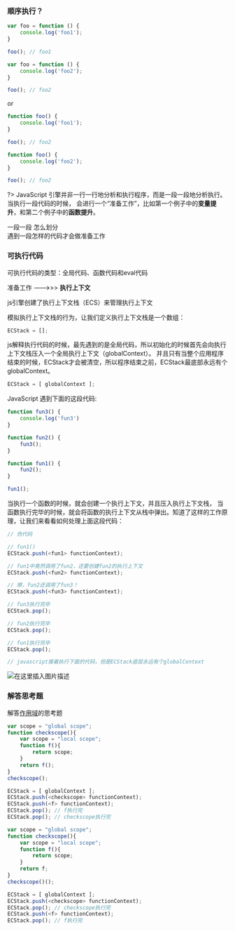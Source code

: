 ### 顺序执行？

```js
var foo = function () {
    console.log('foo1');
}

foo(); // foo1

var foo = function () {
    console.log('foo2');
}

foo(); // foo2
```

or

```js
function foo() {
    console.log('foo1');
}

foo(); // foo2

function foo() {
    console.log('foo2');
}

foo(); // foo2
```

?> JavaScript 引擎并非一行一行地分析和执行程序，而是一段一段地分析执行。当执行一段代码的时候，
会进行一个“准备工作”，比如第一个例子中的**变量提升**，和第二个例子中的**函数提升**。

一段一段 怎么划分  
遇到一段怎样的代码才会做准备工作  

### 可执行代码
可执行代码的类型：全局代码、函数代码和eval代码  

准备工作 --->>> **执行上下文**  

js引擎创建了执行上下文栈（ECS）来管理执行上下文  

模拟执行上下文栈的行为，让我们定义执行上下文栈是一个数组：  

```js
ECStack = []; 
```

js解释执行代码的时候，最先遇到的是全局代码，所以初始化的时候首先会向执行上下文栈压入一个全局执行上下文（globalContext）。
并且只有当整个应用程序结束的时候，ECStack才会被清空，所以程序结束之前，ECStack最底部永远有个globalContext。  

```js
ECStack = [ globalContext ];
```

JavaScript 遇到下面的这段代码:  

```js
function fun3() {
    console.log('fun3')
}

function fun2() {
    fun3();
}

function fun1() {
    fun2();
}

fun1();
```

当执行一个函数的时候，就会创建一个执行上下文，并且压入执行上下文栈，
当函数执行完毕的时候，就会将函数的执行上下文从栈中弹出。知道了这样的工作原理，让我们来看看如何处理上面这段代码：  

```js
// 伪代码

// fun1()
ECStack.push(<fun1> functionContext);

// fun1中竟然调用了fun2，还要创建fun2的执行上下文
ECStack.push(<fun2> functionContext);

// 擦，fun2还调用了fun3！
ECStack.push(<fun3> functionContext);

// fun3执行完毕
ECStack.pop();

// fun2执行完毕
ECStack.pop();

// fun1执行完毕
ECStack.pop();

// javascript接着执行下面的代码，但是ECStack底层永远有个globalContext
```

![在这里插入图片描述](https://img-blog.csdnimg.cn/84bb088404dd49b196d81c28ae29183b.png)

### 解答思考题

解答[作用域](js/scope.md)的思考题

```js
var scope = "global scope";
function checkscope(){
    var scope = "local scope";
    function f(){
        return scope;
    }
    return f();
}
checkscope();

ECStack = [ globalContext ];
ECStack.push(<checkscope> functionContext);
ECStack.push(<f> functionContext);
ECStack.pop(); // f执行完
ECStack.pop(); // checkscope执行完

```

```js
var scope = "global scope";
function checkscope(){
    var scope = "local scope";
    function f(){
        return scope;
    }
    return f;
}
checkscope()();

ECStack = [ globalContext ];
ECStack.push(<checkscope> functionContext);
ECStack.pop(); // checkscope执行完
ECStack.push(<f> functionContext);
ECStack.pop(); // f执行完

```